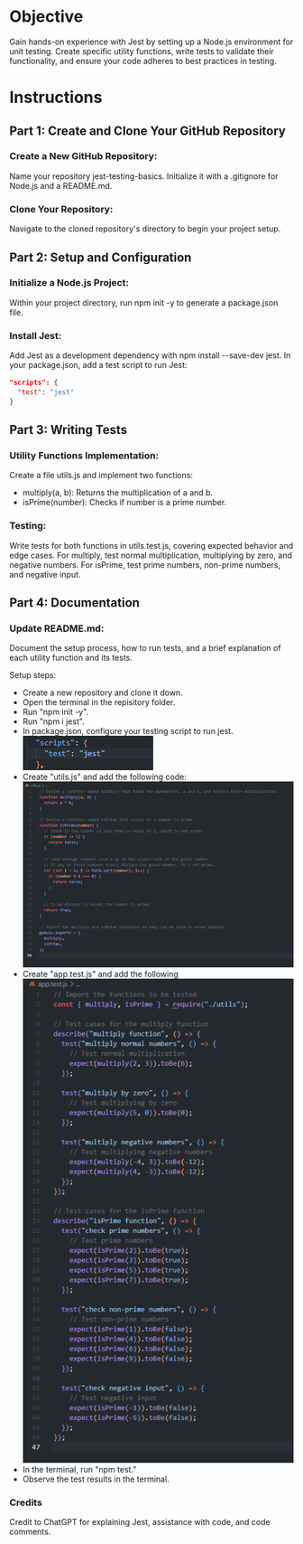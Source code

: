 # Objective

Gain hands-on experience with Jest by setting up a Node.js environment for unit testing. Create specific utility functions, write tests to validate their functionality, and ensure your code adheres to best practices in testing.

# Instructions

## Part 1: Create and Clone Your GitHub Repository

### Create a New GitHub Repository:

Name your repository jest-testing-basics.
Initialize it with a .gitignore for Node.js and a README.md.

### Clone Your Repository:

Navigate to the cloned repository's directory to begin your project setup.

## Part 2: Setup and Configuration

### Initialize a Node.js Project:

Within your project directory, run npm init -y to generate a package.json file.

### Install Jest:

Add Jest as a development dependency with npm install --save-dev jest.
In your package.json, add a test script to run Jest:

```json
"scripts": {
  "test": "jest"
}
```

## Part 3: Writing Tests

### Utility Functions Implementation:

Create a file utils.js and implement two functions:

- multiply(a, b): Returns the multiplication of a and b.
- isPrime(number): Checks if number is a prime number.

### Testing:

Write tests for both functions in utils.test.js, covering expected behavior and edge cases. For multiply, test normal multiplication, multiplying by zero, and negative numbers. For isPrime, test prime numbers, non-prime numbers, and negative input.

## Part 4: Documentation

### Update README.md:

Document the setup process, how to run tests, and a brief explanation of each utility function and its tests.

Setup steps:
- Create a new repository and clone it down.
- Open the terminal in the repisitory folder.
- Run "npm init -y".
- Run "npm i jest".
- In package.json, configure your testing script to run jest.
  ![alt text](image-1.png)
- Create "utils.js" and add the following code:
  ![alt text](image.png)
- Create "app.test.js" and add the following
  ![alt text](image-2.png)
- In the terminal, run "npm test."
- Observe the test results in the terminal.
  
### Credits  
Credit to ChatGPT for explaining Jest, assistance with code, and code comments.